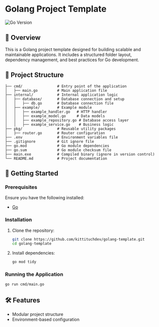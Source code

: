 # Golang Project Template

![Go Version](https://img.shields.io/badge/Go-1.x-blue)

## 📌 Overview
This is a Golang project template designed for building scalable and maintainable applications. It includes a structured folder layout, dependency management, and best practices for Go development.

## 📂 Project Structure
```
├── cmd/                # Entry point of the application
│   ├── main.go         # Main application file
├── internal/           # Internal application logic
│   ├── database/       # Database connection and setup
│   │   ├── db.go       # Database connection file
│   ├── example/        # Example module
│   │   ├── example_handler.go   # HTTP handler
│   │   ├── example_model.go     # Data models
│   │   ├── example_repository.go # Database access layer
│   │   ├── example_service.go    # Business logic
├── pkg/                # Reusable utility packages
│   ├── router.go       # Router configuration
├── .env                # Environment variables file
├── .gitignore          # Git ignore file
├── go.mod              # Go module dependencies
├── go.sum              # Go module checksum file
├── main.exe            # Compiled binary (ignore in version control)
└── README.md           # Project documentation
```

## 🚀 Getting Started

### Prerequisites
Ensure you have the following installed:
- [Go](https://go.dev/dl/)

### Installation
1. Clone the repository:
   ```sh
   git clone https://github.com/kittituchdev/golang-template.git
   cd golang-template
   ```
2. Install dependencies:
   ```sh
   go mod tidy
   ```

### Running the Application
```sh
go run cmd/main.go
```

## 🛠️ Features
- Modular project structure
- Environment-based configuration




